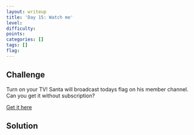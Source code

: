 ```yaml
---
layout: writeup
title: 'Day 15: Watch me'
level:
difficulty:
points:
categories: []
tags: []
flag:
---
```

## Challenge

Turn on your TV! Santa will broadcast todays flag on his member channel.
Can you get it without subscription?

[Get it here](writeupfiles/HACKvent-2018_by_the_oneandonly_HaRdLoCk.ipa)

## Solution

